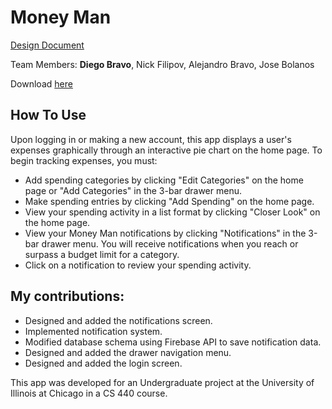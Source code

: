 # Money Man

[Design Document](Reports/Money_Man_Project_Report.pdf)

Team Members: **Diego Bravo**, Nick Filipov, Alejandro Bravo, Jose Bolanos

Download [here](https://github.com/DiegoB2003/Money-Man/releases/tag/v1.0.0)

## How To Use
Upon logging in or making a new account, this app displays a user's expenses graphically through an interactive pie chart on the home page. To begin tracking expenses, you must:
- Add spending categories by clicking "Edit Categories" on the home page or "Add Categories" in the 3-bar drawer menu.
- Make spending entries by clicking "Add Spending" on the home page.
- View your spending activity in a list format by clicking "Closer Look" on the home page.
- View your Money Man notifications by clicking "Notifications" in the 3-bar drawer menu. You will receive notifications when you reach or surpass a budget limit for a category.
- Click on a notification to review your spending activity.

## My contributions:
- Designed and added the notifications screen.
- Implemented notification system.
- Modified database schema using Firebase API to save notification data.
- Designed and added the drawer navigation menu.
- Designed and added the login screen.

This app was developed for an Undergraduate project at the University of Illinois at Chicago in a CS 440 course.
